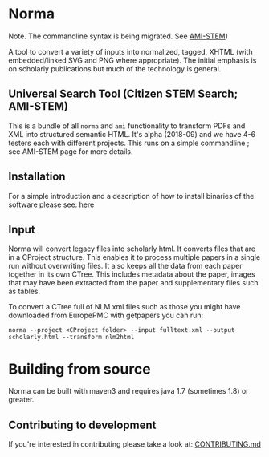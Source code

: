

# Norma

Note. The commandline syntax is being migrated. See [AMI-STEM](./AMI-STEM.md))

A tool to convert a variety of inputs into normalized, tagged, XHTML (with embedded/linked SVG and PNG where
appropriate). The initial emphasis is on scholarly publications but much of the technology is general.

## Universal Search Tool (Citizen STEM Search; AMI-STEM)

This is a bundle of all `norma` and `ami` functionality to transform PDFs and XML into structured semantic HTML. It's alpha (2018-09) and we have 4-6 testers each with different projects. This runs on a simple commandline ; see AMI-STEM page for more details.

## Installation

For a simple introduction and a description of how to install binaries of the software please see: [here](http://contentmine.github.io)



## Input

Norma will convert legacy files into scholarly html. It converts files that are in a CProject structure. This enables it
to process multiple papers in a single run without overwriting files. It also keeps all the data from each paper together
in its own CTree. This includes metadata about the paper, images that may have been extracted from the paper and
supplementary files such as tables.

To convert a CTree full of NLM xml files such as those you might have downloaded from EuropePMC with getpapers you can run:
  ```
  norma --project <CProject folder> --input fulltext.xml --output scholarly.html --transform nlm2html
  ```

# Building from source

Norma can be built with maven3 and requires java 1.7 (sometimes 1.8) or greater.

## Contributing to development
If you're interested in contributing please take a look at: [CONTRIBUTING.md](CONTRIBUTING.md)
